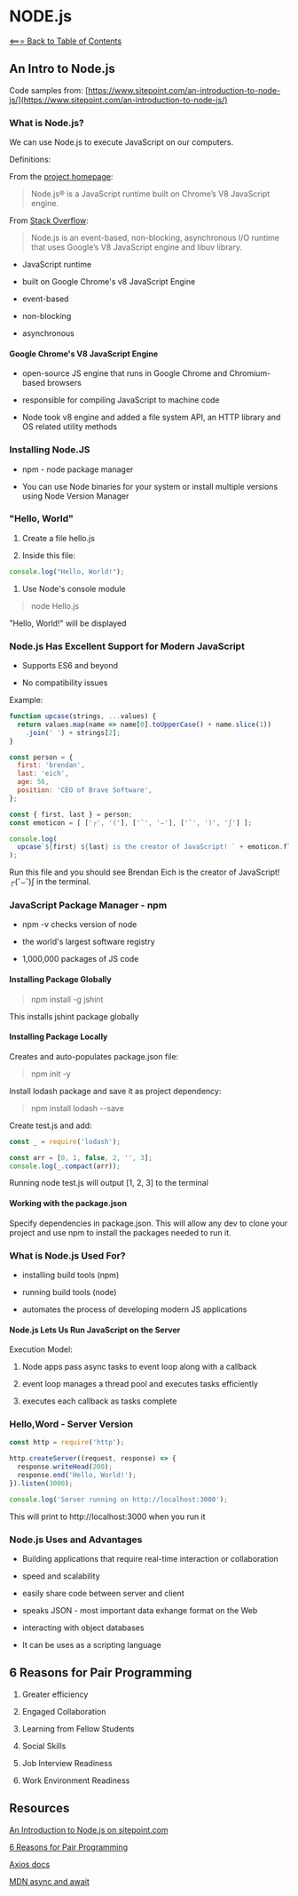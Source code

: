 # **NODE.js**

[<=== Back to Table of Contents](https://peterjast.github.io/reading-notes/)

## An Intro to Node.js

Code samples from: [https://www.sitepoint.com/an-introduction-to-node-js/](https://www.sitepoint.com/an-introduction-to-node-js/)

### What is Node.js?

We can use Node.js to execute JavaScript on our computers.

Definitions:

From the [project homepage](https://nodejs.org/en/):

> Node.js® is a JavaScript runtime built on Chrome’s V8 JavaScript engine.

From [Stack Overflow](https://stackoverflow.com/tags/node.js/info):

> Node.js is an event-based, non-blocking, asynchronous I/O runtime that uses Google’s V8 JavaScript engine and libuv library.

* JavaScript runtime

* built on Google Chrome's v8 JavaScript Engine

* event-based

* non-blocking

* asynchronous

#### Google Chrome's V8 JavaScript Engine

* open-source JS engine that runs in Google Chrome and Chromium-based browsers

* responsible for compiling JavaScript to machine code

* Node took v8 engine and added a file system API, an HTTP library and OS related utility methods

### Installing Node.JS

* npm - node package manager

* You can use Node binaries for your system or install multiple versions using Node Version Manager

### "Hello, World"

1. Create a file hello.js

1. Inside this file:

```javascript
console.log("Hello, World!");
```

1. Use Node's console module

> node Hello.js

"Hello, World!" will be displayed

### Node.js Has Excellent Support for Modern JavaScript

* Supports ES6 and beyond
  
* No compatibility issues

Example:

```javascript
function upcase(strings, ...values) {
  return values.map(name => name[0].toUpperCase() + name.slice(1))
    .join(' ') + strings[2];
}

const person = {
  first: 'brendan',
  last: 'eich',
  age: 56,
  position: 'CEO of Brave Software',
};

const { first, last } = person;
const emoticon = [ ['┌', '('], ['˘', '⌣'], ['˘', ')', 'ʃ'] ];

console.log(
  upcase`${first} ${last} is the creator of JavaScript! ` + emoticon.flat().join('')
);
```

Run this file and you should see Brendan Eich is the creator of JavaScript! ┌(˘⌣˘)ʃ in the terminal.

### JavaScript Package Manager - npm

* npm -v checks version of node

* the world's largest software registry

* 1,000,000 packages of JS code

#### Installing Package Globally

> npm install -g jshint

This installs jshint package globally

#### Installing Package Locally

Creates and auto-populates package.json file:

> npm init -y

Install lodash package and save it as project dependency:

> npm install lodash --save

Create test.js and add:

```javascript
const _ = require('lodash');

const arr = [0, 1, false, 2, '', 3];
console.log(_.compact(arr));
```

Running node test.js will output [1, 2, 3] to the terminal

#### Working with the package.json

Specify dependencies in package.json. This will allow any dev to clone your project and use npm to install the packages needed to run it.

### What is Node.js Used For?

* installing build tools (npm)

* running build tools (node)

* automates the process of developing modern JS applications

#### Node.js Lets Us Run JavaScript on the Server

Execution Model:

1. Node apps pass async tasks to event loop along with a callback

1. event loop manages a thread pool and executes tasks efficiently

1. executes each callback as tasks complete

### Hello,Word - Server Version

```javascript
const http = require('http');

http.createServer((request, response) => {
  response.writeHead(200);
  response.end('Hello, World!');
}).listen(3000);

console.log('Server running on http://localhost:3000');
```

This will print to http://localhost:3000 when you run it

### Node.js Uses and Advantages

* Building applications that require real-time interaction or collaboration

* speed and scalability

* easily share code between server and client

* speaks JSON - most important data exhange format on the Web

* interacting with object databases

* It can be uses as a scripting language

## 6 Reasons for Pair Programming

1. Greater efficiency

1. Engaged Collaboration

1. Learning from Fellow Students

1. Social Skills

1. Job Interview Readiness

1. Work Environment Readiness

## Resources

[An Introduction to Node.js on sitepoint.com](https://www.sitepoint.com/an-introduction-to-node-js)

[6 Reasons for Pair Programming](https://www.codefellows.org/blog/6-reasons-for-pair-programming/)

[Axios docs](https://www.npmjs.com/package/axios)

[MDN async and await](https://developer.mozilla.org/en-US/docs/Learn/JavaScript/Asynchronous/Async_await)